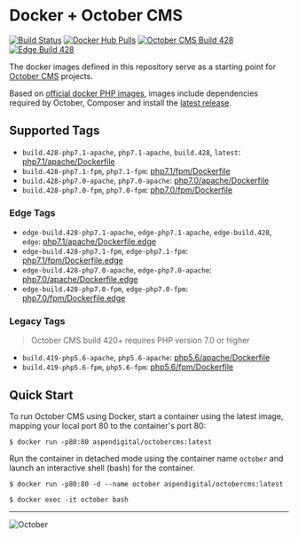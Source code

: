 # Docker + October CMS

[![Build Status](https://travis-ci.org/aspendigital/docker-octobercms.svg?branch=master)](https://travis-ci.org/aspendigital/docker-octobercms) [![Docker Hub Pulls](https://img.shields.io/docker/pulls/aspendigital/octobercms.svg)](https://hub.docker.com/r/aspendigital/octobercms/) [![October CMS Build 428](https://img.shields.io/badge/October%20CMS%20Build-428-red.svg)](https://github.com/octobercms/october) [![Edge Build 428](https://img.shields.io/badge/Edge%20Build-428-lightgrey.svg)](https://github.com/octobercms/october)

The docker images defined in this repository serve as a starting point for [October CMS](https://octobercms.com) projects.

Based on [official docker PHP images](https://hub.docker.com/_/php), images include dependencies required by October, Composer and install the [latest release](https://octobercms.com/changelog).

## Supported Tags

- `build.428-php7.1-apache`, `php7.1-apache`, `build.428`, `latest`: [php7.1/apache/Dockerfile](https://github.com/aspendigital/docker-octobercms/blob/master/php7.1/apache/Dockerfile)
- `build.428-php7.1-fpm`, `php7.1-fpm`: [php7.1/fpm/Dockerfile](https://github.com/aspendigital/docker-octobercms/blob/master/php7.1/fpm/Dockerfile)
- `build.428-php7.0-apache`, `php7.0-apache`: [php7.0/apache/Dockerfile](https://github.com/aspendigital/docker-octobercms/blob/master/php7.0/apache/Dockerfile)
- `build.428-php7.0-fpm`, `php7.0-fpm`: [php7.0/fpm/Dockerfile](https://github.com/aspendigital/docker-octobercms/blob/master/php7.0/fpm/Dockerfile)


### Edge Tags

- `edge-build.428-php7.1-apache`, `edge-php7.1-apache`, `edge-build.428`, `edge`: [php7.1/apache/Dockerfile.edge](https://github.com/aspendigital/docker-octobercms/blob/master/php7.1/apache/Dockerfile.edge)
- `edge-build.428-php7.1-fpm`, `edge-php7.1-fpm`: [php7.1/fpm/Dockerfile.edge](https://github.com/aspendigital/docker-octobercms/blob/master/php7.1/fpm/Dockerfile.edge)
- `edge-build.428-php7.0-apache`, `edge-php7.0-apache`: [php7.0/apache/Dockerfile.edge](https://github.com/aspendigital/docker-octobercms/blob/master/php7.0/apache/Dockerfile.edge)
- `edge-build.428-php7.0-fpm`, `edge-php7.0-fpm`: [php7.0/fpm/Dockerfile.edge](https://github.com/aspendigital/docker-octobercms/blob/master/php7.0/fpm/Dockerfile.edge)

### Legacy Tags

> October CMS build 420+ requires PHP version 7.0 or higher

- `build.419-php5.6-apache`, `php5.6-apache`: [php5.6/apache/Dockerfile](https://github.com/aspendigital/docker-octobercms/blob/master/php5.6/apache/Dockerfile)
- `build.419-php5.6-fpm`, `php5.6-fpm`: [php5.6/fpm/Dockerfile](https://github.com/aspendigital/docker-octobercms/blob/master/php5.6/fpm/Dockerfile)


## Quick Start

To run October CMS using Docker, start a container using the latest image, mapping your local port 80 to the container's port 80:

```shell
$ docker run -p80:80 aspendigital/octobercms:latest
```


Run the container in detached mode using the container name `october` and launch an interactive shell (bash) for the container.


```shell
$ docker run -p80:80 -d --name october aspendigital/octobercms:latest

$ docker exec -it october bash
```
---

![October](https://raw.githubusercontent.com/aspendigital/docker-octobercms/master/aspendigital-octobercms-docker-logo.png)
